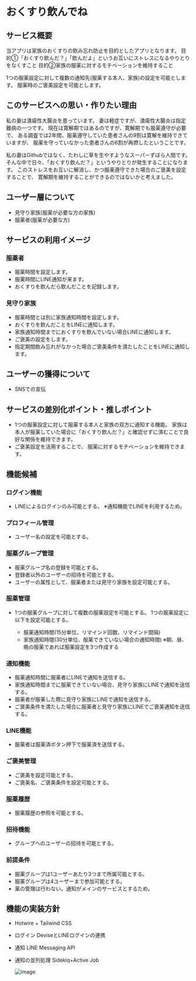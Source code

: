 # おくすり飲んでね

## サービス概要

当アプリは家族のおくすりの飲み忘れ防止を目的としたアプリとなります。
目的①「おくすり飲んだ？」「飲んだよ」というお互いにストレスになるやりとりをなくすこと
目的②家族の服薬に対するモチベーションを維持すること

1つの服薬設定に対して複数の通知先(服薬する本人、家族)の設定を可能とします。
服薬時のご褒美設定を可能とします。

## このサービスへの思い・作りたい理由

私の妻は潰瘍性大腸炎を患っています。
妻は軽症ですが、潰瘍性大腸炎は指定難病の一つです。
現在は寛解期ではあるのですが、寛解期でも服薬遵守が必要で、
ある調査では2年間、服薬遵守していた患者さんの9割は寛解を維持できていますが、
服薬を守っていなかった患者さんの6割が再燃したということです。

私の妻はGithubではなく、たわしに草を生やすようなスーパーずぼら人間です。
そんな中で日々、「おくすり飲んだ？」というやりとりが発生することになります。
このストレスをお互いに解消し、かつ服薬遵守できた場合のご褒美を設定することで、
寛解期を維持することができるのではないかと考えました。

## ユーザー層について

- 見守り家族(服薬が必要な方の家族)
- 服薬者(服薬が必要な方)

## サービスの利用イメージ

### 服薬者

- 服薬時間を設定します。
- 服薬時間にLINE通知が来ます。
- おくすりを飲んだら飲んだことを記録します。

### 見守り家族

- 服薬時間とは別に家族通知時間を設定します。
- おくすりを飲んだことをLINEに通知します。
- 家族通知時間までにおくすりを飲んでいない場合LINEに通知します。
- ご褒美の設定をします。
- 指定期間飲み忘れがなかった場合ご褒美条件を満たしたことをLINEに通知します。

## ユーザーの獲得について

- SNSでの宣伝

## サービスの差別化ポイント・推しポイント

- 1つの服薬設定に対して服薬する本人と家族の双方に通知する機能。
  家族は本人が服薬していた場合に「おくすり飲んだ？」と確認せずに済むことで良好な関係を維持できます。
- ご褒美設定を活用することで、
  服薬に対するモチベーションを維持できます。

## 機能候補

### ログイン機能

- LINEによるログインのみ可能とする。
  ※通知機能でLINEを利用するため。

### プロフィール管理

- ユーザー名の設定を可能とする。

### 服薬グループ管理

- 服薬グループ名の登録を可能とする。
- 登録者以外のユーザーの招待を可能とする。
- ユーザーの属性として、服薬者または見守り家族を設定可能とする。

### 服薬管理

- 1つの服薬グループに対して複数の服薬設定を可能とする。
  1つの服薬設定に以下を設定可能とする。

   - 服薬通知時間(15分単位、リマインド回数、リマインド間隔)
   - 家族通知時間(30分単位、服薬できていない場合の通知時間)
  ※朝、昼、晩の服薬であれば服薬設定を3つ作成する

### 通知機能

- 服薬通知時間に服薬者にLINEで通知を送信する。
- 家族通知時間までに服薬できていない場合、見守り家族にLINEで通知を送信する。
- 服薬者が服薬した際に見守り家族にLINEで通知を送信する。
- ご褒美条件を満たした場合に服薬者と見守り家族にLINEでご褒美通知を送信する。

### LINE機能

- 服薬者は服薬済ボタン押下で服薬済を送信する。

### ご褒美管理

- ご褒美を設定可能とする。
- ご褒美名、ご褒美条件を設定可能とする。

### 服薬履歴

- 服薬履歴の参照を可能とする。

### 招待機能

- グループへのユーザーの招待を可能とする。

### 前提条件

- 服薬グループは1ユーザーあたり3つまで所属可能とする。
- 服薬グループは4ユーザーまで参加可能とする。
- 薬の管理は行わない。通知がメインのサービスとするため。

## 機能の実装方針

- Hotwire + Tailwind CSS
- ログイン
  DeviseとLINEログインの連携
- 通知
  LINE Messaging API
- 通知の並列処理
  Sidekiq+Active Job

  ![image](https://github.com/user-attachments/assets/038590c3-accf-4052-9b57-fc6d680213ff)
